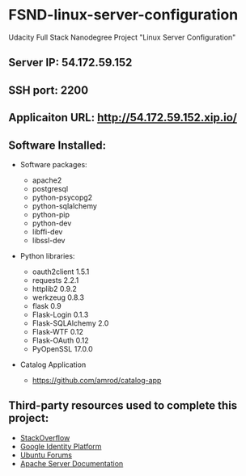 # FSND-linux-server-configuration
Udacity Full Stack Nanodegree Project "Linux Server Configuration"

## Server IP: 54.172.59.152
## SSH port: 2200
## Applicaiton URL: http://54.172.59.152.xip.io/
## Software Installed:
* Software packages:
  * apache2
  * postgresql 
  * python-psycopg2
  * python-sqlalchemy
  * python-pip
  * python-dev 
  * libffi-dev 
  * libssl-dev 
  
* Python libraries:
  * oauth2client 1.5.1
  * requests 2.2.1
  * httplib2 0.9.2
  * werkzeug 0.8.3
  * flask 0.9
  * Flask-Login 0.1.3
  * Flask-SQLAlchemy 2.0
  * Flask-WTF 0.12
  * Flask-OAuth 0.12
  * PyOpenSSL 17.0.0

* Catalog Application
  * https://github.com/amrod/catalog-app

## Third-party resources used to complete this project:

* [StackOverflow](https://www.stackoverflow.com)
* [Google Identity Platform](https://developers.google.com/identity/)
* [Ubuntu Forums](https://ubuntuforums.org)
* [Apache Server Documentation](http://httpd.apache.org/docs/)
